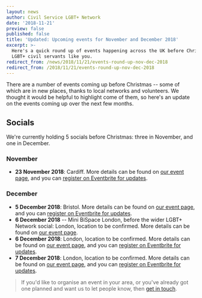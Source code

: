 ```yaml
---
layout: news
author: Civil Service LGBT+ Network
date: '2018-11-21'
preview: false
published: false
title: 'Updated: Upcoming events for November and December 2018'
excerpt: >-
  Here's a quick round up of events happening across the UK before Christmas for
  LGBT+ civil servants like you.
redirect_from: /news/2018/11/21/events-round-up-nov-dec-2018
redirect_from: /2018/11/21/events-round-up-nov-dec-2018
---
```

There are a number of events coming up before Christmas -- some of which are in new places, thanks to local networks and volunteers. We thought it would be helpful to highlight come of them, so here's an update on the events coming up over the next few months.

## Socials

We're currently holding 5 socials before Christmas: three in November, and one in December.

### November 

- **23 November 2018**: Cardiff. More details can be found on [our event page](https://www.civilservice.lgbt/event/2018-11-23-cardiff-social/), and you can [register on Eventbrite for updates](https://www.eventbrite.com/e/cslgbt-social-cardiff-tickets-52257568795).

### December

- **5 December 2018**: Bristol. More details can be found on [our event page](https://www.civilservice.lgbt/event/2018-12-05-bristol-social/), and you can [register on Eventbrite for updates](https://www.eventbrite.co.uk/e/civil-service-lgbt-social-bristol-tickets-52899861911).
- **6 December 2018** -- Mini BiSpace London, before the wider LGBT+ Network social: London, location to be confirmed. More details can be found on [our event page](https://www.civilservice.lgbt/event/2018-12-06-bispace-london/).
- **6 December 2018**: London, location to be confirmed. More details can be found on [our event page](https://www.civilservice.lgbt/event/2018-12-06-london-social/), and you can [register on Eventbrite for updates](https://www.eventbrite.co.uk/e/civil-service-lgbt-social-london-tickets-39611894242?ref=website).
- **7 December 2018**: London, location to be confirmed. More details can be found on [our event page](https://www.civilservice.lgbt/event/2018-12-07-liverpool-social/), and you can [register on Eventbrite for updates](https://www.eventbrite.co.uk/e/civil-service-lgbt-social-liverpool-tickets-52899654290).

> If you'd like to organise an event in your area, or you've already got one planned and want us to let people know, then [get in touch](/about/contact-us/).
